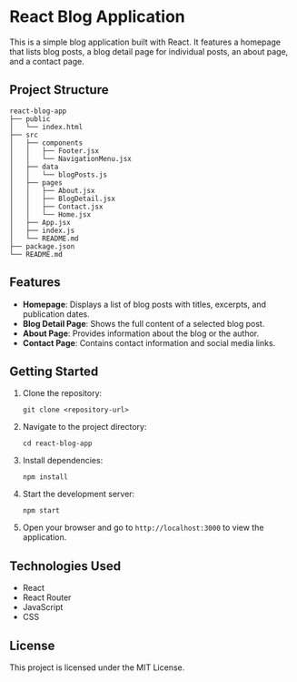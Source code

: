 # React Blog Application

This is a simple blog application built with React. It features a homepage that lists blog posts, a blog detail page for individual posts, an about page, and a contact page.

## Project Structure

```
react-blog-app
├── public
│   └── index.html
├── src
│   ├── components
│   │   ├── Footer.jsx
│   │   └── NavigationMenu.jsx
│   ├── data
│   │   └── blogPosts.js
│   ├── pages
│   │   ├── About.jsx
│   │   ├── BlogDetail.jsx
│   │   ├── Contact.jsx
│   │   └── Home.jsx
│   ├── App.jsx
│   ├── index.js
│   └── README.md
├── package.json
└── README.md
```

## Features

- **Homepage**: Displays a list of blog posts with titles, excerpts, and publication dates.
- **Blog Detail Page**: Shows the full content of a selected blog post.
- **About Page**: Provides information about the blog or the author.
- **Contact Page**: Contains contact information and social media links.

## Getting Started

1. Clone the repository:
   ```
   git clone <repository-url>
   ```

2. Navigate to the project directory:
   ```
   cd react-blog-app
   ```

3. Install dependencies:
   ```
   npm install
   ```

4. Start the development server:
   ```
   npm start
   ```

5. Open your browser and go to `http://localhost:3000` to view the application.

## Technologies Used

- React
- React Router
- JavaScript
- CSS

## License

This project is licensed under the MIT License.
